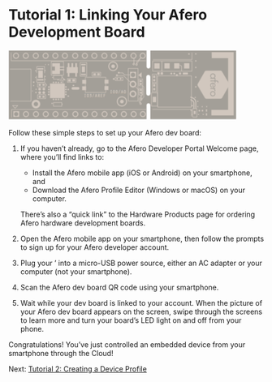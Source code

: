 # Tutorial 1: Linking Your Afero Development Board

![Modulo](img/OOBEMod_fr_board.png)

Follow these simple steps to set up your Afero dev board:

1. If you haven’t already, go to the Afero Developer Portal Welcome page, where you’ll find links to:

   - Install the Afero mobile app (iOS or Android) on your smartphone, and
   - Download the Afero Profile Editor (Windows or macOS) on your computer.

   There’s also a “quick link” to the Hardware Products page for ordering Afero hardware development boards.

2. Open the Afero mobile app on your smartphone, then follow the prompts to sign up for your Afero developer account.

3. Plug your ’ into a micro-USB power source, either an AC adapter or your computer (not your smartphone).

4. Scan the Afero dev board QR code using your smartphone.

5. Wait while your dev board is linked to your account. When the picture of your Afero dev board appears on the screen, swipe through the screens to learn more and turn your board’s LED light on and off from your phone.

Congratulations! You’ve just controlled an embedded device from your smartphone through the Cloud!

 Next: [Tutorial 2: Creating a Device Profile](https://afero-devdocs.readthedocs.io/en/latest/Lesson2)